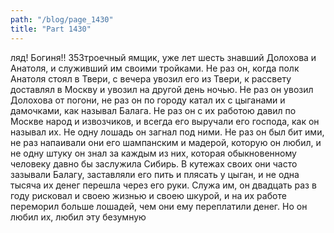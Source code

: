 ```yaml
---
path: "/blog/page_1430"
title: "Part 1430"
---
```


ляд! Богиня!!
353троечный ямщик, уже лет шесть знавший Долохова и Анатоля, и служивший им своими тройками. Не раз он, когда полк Анатоля стоял в Твери, с вечера увозил его из Твери, к рассвету доставлял в Москву и увозил на другой день ночью. Не раз он увозил Долохова от погони, не раз он по городу катал их с цыганами и дамочками, как называл Балага. Не раз он с их работою давил по Москве народ и извозчиков, и всегда его выручали его господа, как он называл их. Не одну лошадь он загнал под ними. Не раз он был бит ими, не раз напаивали они его шампанским и мадерой, которую он любил, и не одну штуку он знал за каждым из них, которая обыкновенному человеку давно бы заслужила Сибирь. В кутежах своих они часто зазывали Балагу, заставляли его пить и плясать у цыган, и не одна тысяча их денег перешла через его руки. Служа им, он двадцать раз в году рисковал и своею жизнью и своею шкурой, и на их работе переморил больше лошадей, чем они ему переплатили денег. Но он любил их, любил эту безумную
